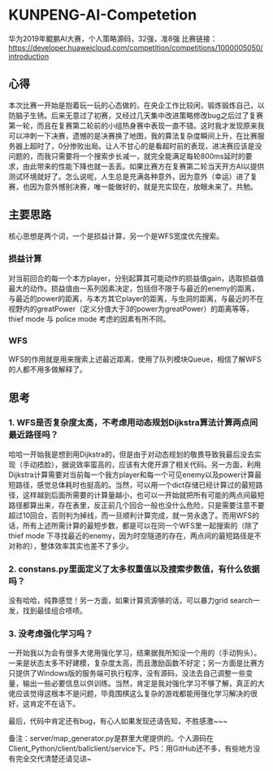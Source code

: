 # KUNPENG-AI-Competetion
华为2019年鲲鹏AI大赛，个人策略源码，32强，准8强
比赛链接：https://developer.huaweicloud.com/competition/competitions/1000005050/introduction
## 心得
本次比赛一开始是抱着玩一玩的心态做的，在央企工作比较闲，锻炼锻炼自己，以防脑子生锈。后来无意过了初赛，又经过几天集中改进策略修改bug之后过了复赛第一轮，而且在复赛第二轮前的小组热身赛中表现一直不错。这时我才发现原来我可以冲刺一下决赛，遗憾的是决赛换了地图，我的算法复杂度瞬间上升，在比赛服务器上超时了，0分惨败出局。让人不甘心的是看超时前的表现，进决赛应该是没问题的，而我只需要将一个搜索步长减一，就完全能满足每轮800ms延时的要求，由此带来的性能下降也就一丢丢。如果比赛方在复赛第二轮当天开方AI以提供测试环境就好了。怎么说呢，人生总是充满各种意外，因为意外（幸运）进了复赛，也因为意外憾别决赛，唯一能做好的，就是充实现在，放眼未来了。共勉。
## 主要思路
核心思想是两个词，一个是损益计算，另一个是WFS宽度优先搜索。
### 损益计算
对当前回合的每一个本方player，分别起算其可能动作的损益值gain，选取损益值最大的动作。损益值由一系列因素决定，包括但不限于与最近的enemy的距离，与最近的power的距离，与本方其它player的距离，与虫洞的距离，与最近的不在视野内的greatPower（定义分值大于3的power为greatPower）的距离等等，thief mode 与 police mode 考虑的因素有所不同。
### WFS
WFS的作用就是用来搜索上述最近距离，使用了队列模块Queue，相信了解WFS的人都不用多做解释了。

## 思考
### 1. WFS是否复杂度太高，不考虑用动态规划Dijkstra算法计算两点间最近路径吗？
哈哈一开始我是想到用Dijkstra的，但是由于对动态规划的敬畏导致我最后没去实现（手动捂脸），据说效率蛮高的，应该有大佬开源了相关代码。另一方面，利用Dijkstra计算需要对当前每一个我方player和每一个可见enemy以及power计算最短路径，感觉总体耗时也挺高的。当然，可以用一个dict存储已经计算过的最短路径，这样越到后面所需要的计算量越小，也可以一开始就把所有可能的两点间最短路径都算出来，存在表里，反正前几个回合一般也没什么危险，只是需要注意不要超过10回合，否则判为掉线，而一旦顺利计算完成，就一劳永逸了。而用WFS的话，所有上述所需计算的最短步数，都是可以在同一个WFS里一起搜索的（除了thief mode 下寻找最近的enemy，因为时空隧道的存在，两点间的最短路径是不对称的），整体效率其实也差不了多少。
### 2. constans.py里面定义了太多权重值以及搜索步数值，有什么依据吗？
没有哈哈，纯靠感觉！另一方面，如果计算资源够的话，可以暴力grid search一发，找到最佳组合啧啧。
### 3. 没考虑强化学习吗？
一开始我以为会有很多大佬用强化学习，结果据我所知没一个用的（手动狗头）。一来是状态太多不好建模，复杂度太高，而且激励函数不好定；另一方面是比赛方只提供了Windows版的服务端可执行程序，没有源码，没法去自己调整一些变量，输出一些必要信息以供训练。当然，肯定是我对强化学习不够了解，真正的大佬应该觉得这根本不是问题，毕竟围棋这么复杂的游戏都能用强化学习解决的很好，这肯定不在话下。

最后，代码中肯定还有bug，有心人如果发现还请告知，不胜感激~~~

备注：server/map_generator.py是群里大佬提供的。个人源码在Client_Python/client/ballclient/service下。PS：用GitHub还不多，有些地方没有完全交代清楚还请见谅~
